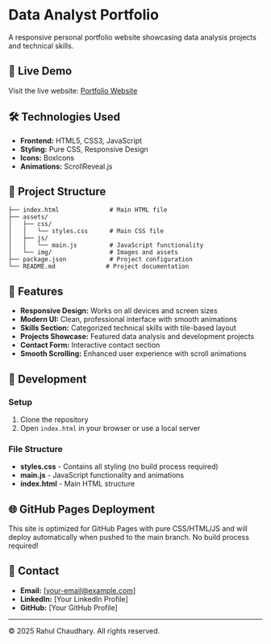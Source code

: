# Data Analyst Portfolio

A responsive personal portfolio website showcasing data analysis projects and technical skills.

## 🚀 Live Demo

Visit the live website: [Portfolio Website](https://rmn947.github.io/website/)

## 🛠️ Technologies Used

- **Frontend:** HTML5, CSS3, JavaScript
- **Styling:** Pure CSS, Responsive Design
- **Icons:** BoxIcons
- **Animations:** ScrollReveal.js

## 📁 Project Structure

```
├── index.html              # Main HTML file
├── assets/
│   ├── css/
│   │   └── styles.css      # Main CSS file
│   ├── js/
│   │   └── main.js         # JavaScript functionality
│   └── img/                # Images and assets
├── package.json            # Project configuration
└── README.md              # Project documentation
```

## 🎯 Features

- **Responsive Design:** Works on all devices and screen sizes
- **Modern UI:** Clean, professional interface with smooth animations
- **Skills Section:** Categorized technical skills with tile-based layout
- **Projects Showcase:** Featured data analysis and development projects
- **Contact Form:** Interactive contact section
- **Smooth Scrolling:** Enhanced user experience with scroll animations

## 🔧 Development

### Setup

1. Clone the repository
2. Open `index.html` in your browser or use a local server

### File Structure

- **styles.css** - Contains all styling (no build process required)
- **main.js** - JavaScript functionality and animations
- **index.html** - Main HTML structure

## 🌐 GitHub Pages Deployment

This site is optimized for GitHub Pages with pure CSS/HTML/JS and will deploy automatically when pushed to the main branch. No build process required!

## 📧 Contact

- **Email:** [your-email@example.com]
- **LinkedIn:** [Your LinkedIn Profile]
- **GitHub:** [Your GitHub Profile]

---

© 2025 Rahul Chaudhary. All rights reserved.
